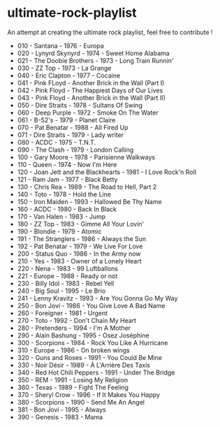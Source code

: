 # ultimate-rock-playlist
An attempt at creating the ultimate rock playlist, feel free to contribute !

* 010 - Santana - 1976 - Europa
* 020 - Lynyrd Skynyrd - 1974 - Sweet Home Alabama
* 021 - The Doobie Brothers - 1973 - Long Train Runnin'
* 030 - ZZ Top - 1973 - La Grange
* 040 - Eric Clapton - 1977 - Cocaine
* 041 - Pink FLoyd - Another Brick in the Wall (Part I)
* 042 - Pink Floyd - The Happiest Days of Our Lives
* 043 - Pink Floyd - Another Brick in the Wall (Part II)
* 050 - Dire Straits - 1978 - Sultans Of Swing
* 060 - Deep Purple - 1972 - Smoke On The Water
* 061 - B-52's - 1979 - Planet Claire
* 070 - Pat Benatar - 1988 - All Fired Up
* 071 - Dire Straits - 1979 - Lady writer
* 080 - ACDC - 1975 - T.N.T.
* 090 - The Clash - 1979 - London Calling
* 100 - Gary Moore - 1978 - Parisienne Walkways
* 110 - Queen - 1974 - Now I'm Here
* 120 - Joan Jett and the Blackhearts - 1981 - I Love Rock'n Roll
* 121 - Ram Jam - 1977 - Black Betty
* 130 - Chris Rea - 1989 - The Road to Hell, Part 2
* 140 - Toto - 1978 - Hold the Line
* 150 - Iron Maiden - 1993 - Hallowed Be Thy Name
* 160 - ACDC - 1980 - Back In Black
* 170 - Van Halen - 1983 - Jump
* 180 - ZZ Top - 1983 - Gimme All Your Lovin'
* 190 - Blondie - 1979 - Atomic
* 191 - The Stranglers - 1986 - Always the Sun
* 192 - Pat Benatar - 1979 - We Live For Love
* 200 - Status Quo - 1986 - In the Army now
* 210 - Yes - 1983 - Owner of a Lonely Heart
* 220 - Nena - 1983 - 99 Luftballons
* 221 - Europe - 1988 - Ready or not
* 230 - Billy Idol - 1983 - Rebel Yell
* 240 - Big Soul - 1995 - Le Brio
* 241 - Lenny Kravitz - 1993 - Are You Gonna Go My Way
* 250 - Bon Jovi - 1986 - You Give Love A Bad Name
* 260 - Foreigner - 1981 - Urgent
* 270 - Toto - 1992 - Don't Chain My Heart
* 280 - Pretenders  - 1994 -  I'm A Mother
* 290 - Alain Bashung - 1995 - Osez Joséphine
* 300 - Scorpions - 1984 - Rock You Like A Hurricane
* 310 - Europe - 1986 - On broken wings
* 320 - Guns and Roses - 1991 - You Could Be Mine
* 330 - Noir Désir - 1989 - À L'Arrière Des Taxis
* 340 - Red Hot Chili Peppers - 1991 - Under The Bridge
* 350 - REM - 1991 - Losing My Religion
* 360 - Texas - 1989 - Fight The Feeling
* 370 - Sheryl Crow - 1996 - If It Makes You Happy
* 380 - Scorpions - 1990 - Send Me An Angel
* 381 - Bon Jovi - 1995 - Always
* 390 - Genesis - 1983 - Mama
